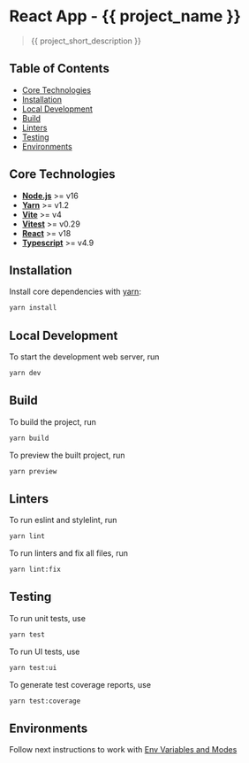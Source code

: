 # React App - {{ project_name }}

> {{ project_short_description }}

## Table of Contents

- [Core Technologies](#core-technologies)
- [Installation](#installation)
- [Local Development](#local-development)
- [Build](#build)
- [Linters](#linters)
- [Testing](#testing)
- [Environments](#environments)

## Core Technologies

- **[Node.js](https://nodejs.org/en/)** >= v16
- **[Yarn](https://yarnpkg.com/)** >= v1.2
- **[Vite](https://vitejs.dev/)** >= v4
- **[Vitest](https://vitest.dev)** >= v0.29
- **[React](https://react.dev)** >= v18
- **[Typescript](https://www.typescriptlang.org/)** >= v4.9

## Installation

Install core dependencies with [yarn](https://yarnpkg.com/getting-started/install):

```bash
yarn install
```

## Local Development

To start the development web server, run
```bash
yarn dev
```

## Build

To build the project, run
```bash
yarn build
```
To preview the built project, run
```bash
yarn preview
```

## Linters

To run eslint and stylelint, run
```bash
yarn lint
```
To run linters and fix all files, run
```bash
yarn lint:fix
```

## Testing

To run unit tests, use
```bash
yarn test
```
To run UI tests, use
```bash
yarn test:ui
```
To generate test coverage reports, use
```bash
yarn test:coverage
```

## Environments

Follow next instructions to work with [Env Variables and Modes](https://vitejs.dev/guide/env-and-mode.html)

